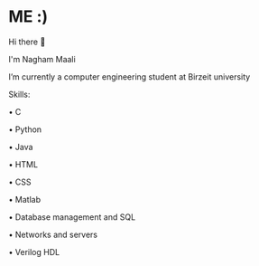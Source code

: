 # ME :)

<!--
**NaghamMaali6/NaghamMaali6** is a ✨ _special_ ✨ repository because its `README.md` (this file) appears on your GitHub profile.

Here are some ideas to get you started:

- 🔭 I’m currently a computer engineering student at Birzeit university 
-->
Hi there 👋

I'm Nagham Maali

I’m currently a computer engineering student at Birzeit university

Skills:

• C

• Python 

• Java

• HTML 

• CSS

• Matlab 

• Database management and SQL

• Networks and servers 

• Verilog HDL 
